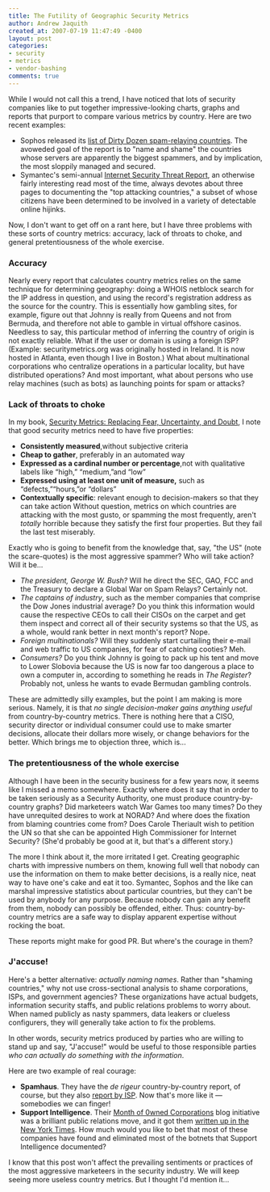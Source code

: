 ```yaml
---
title: The Futility of Geographic Security Metrics
author: Andrew Jaquith
created_at: 2007-07-19 11:47:49 -0400
layout: post
categories: 
- security
- metrics
- vendor-bashing
comments: true
---
```


While I would not call this a trend, I have noticed that lots of security companies like to put together impressive-looking charts, graphs and reports that purport to compare various metrics by country. Here are two recent examples:

<!--more-->

* Sophos released its [list of Dirty Dozen spam-relaying countries](http://www.computerworld.com.au/index.php/id;1529124582;fp;16;fpid;1). The avoweded goal of the report is to "name and shame" the countries whose servers are apparently the biggest spammers, and by implication, the most sloppily managed and secured.
* Symantec's semi-annual [Internet Security Threat Report](http://eval.symantec.com/mktginfo/enterprise/white_papers/ent-whitepaper_internet_security_threat_report_xi_03_2007.en-us.pdf), an otherwise fairly interesting read most of the time, always devotes about three pages to documenting the "top attacking countries," a subset of whose citizens have been determined to be involved in a variety of detectable online hijinks.

Now, I don't want to get off on a rant here, but I have three problems with these sorts of country metrics: accuracy, lack of throats to choke, and general pretentiousness of the whole exercise.

### Accuracy 
Nearly every report that calculates country metrics relies on the same technique for determining geography: doing a WHOIS netblock search for the IP address in question, and using the record's registration address as the source for the country. This is essentially how gambling sites, for example, figure out that Johnny is really from Queens and not from Bermuda, and therefore not able to gamble in virtual offshore casinos. Needless to say, this particular method of inferring the country of origin is not exactly reliable. What if the user or domain is using a foreign ISP? (Example: securitymetrics.org was originally hosted in Ireland. It is now hosted in Atlanta, even though I live in Boston.) What about multinational corporations who centralize operations in a particular locality, but have distributed operations? And most important, what about persons who use relay machines (such as bots) as launching points for spam or attacks?

### Lack of throats to choke
In my book, [Security Metrics: Replacing Fear, Uncertainty, and Doubt](http://www.amazon.com/Security-Metrics-Replacing-Uncertainty-Doubt/dp/0321349989), I note that good security metrics need to have five properties:

* __Consistently measured__,without subjective criteria 
* __Cheap to gather__, preferably in an automated way 
* __Expressed as a cardinal number or percentage__,not with qualitative labels like “high,” “medium,”and “low” 
* __Expressed using at least one unit of measure,__ such as “defects,”“hours,”or “dollars” 
* __Contextually specific__: relevant enough to decision-makers so that they can take action 
Without question, metrics on which countries are attacking with the most gusto, or spamming the most frequently, aren't _totally_ horrible because they satisfy the first four properties. But they fail the last test miserably. 

Exactly who is going to benefit from the knowledge that, say, "the US" (note the scare-quotes) is the most aggressive spammer? Who will take action? Will it be...

* _The president, George W. Bush?_ Will he direct the SEC, GAO, FCC and the Treasury to declare a Global War on Spam Relays? Certainly not.
* _The captains of industry_, such as the member companies that comprise the Dow Jones industrial average? Do you think this information would cause the respective CEOs to call their CISOs on the carpet and get them inspect and correct all of their security systems so that the US, as a whole, would rank better in next month's report? Nope.
* _Foreign multinationals?_ Will they suddenly start curtailing their e-mail and web traffic to US companies, for fear of catching cooties? Meh.
* _Consumers?_ Do you think Johnny is going to pack up his tent and move to Lower Slobovia because the US is now far too dangerous a place to own a computer in, according to something he reads in _The Register_? Probably not, unless he wants to evade Bermudan gambling controls.

These are admittedly silly examples, but the point I am making is more serious. Namely, it is that _no single decision-maker gains anything useful_ from country-by-country metrics. There is nothing here that a CISO, security director or individual consumer could use to make smarter decisions, allocate their dollars more wisely, or change behaviors for the better. Which brings me to objection three, which is...

### The pretentiousness of the whole exercise 
Although I have been in the security business for a few years now, it seems like I missed a memo somewhere. Exactly where does it say that in order to be taken seriously as a Security Authority, one must produce country-by-country graphs? Did marketeers watch War Games too many times? Do they have unrequited desires to work at NORAD? And where does the fixation from blaming countries come from? Does Carole Theriault wish to petition the UN so that she can be appointed High Commissioner for Internet Security? (She'd probably be good at it, but that's a different story.)

The more I think about it, the more irritated I get. Creating geographic charts with impressive numbers on them, knowing full well that nobody can use the information on them to make better decisions, is a really nice, neat way to have one's cake and eat it too. Symantec, Sophos and the like can marshal impressive statistics about particular countries, but they can't be used by anybody for any purpose. Because nobody can gain any benefit from them, nobody can possibly be offended, either. Thus: country-by-country metrics are a safe way to display apparent expertise without rocking the boat.

These reports might make for good PR. But where's the courage in them?

### J'accuse!
Here's a better alternative: _actually naming names_. Rather than "shaming countries," why not use cross-sectional analysis to shame corporations, ISPs, and government agencies? These organizations have actual budgets, information security staffs, and public relations problems to worry about. When named publicly as nasty spammers, data leakers or clueless configurers, they will generally take action to fix the problems.

In other words, security metrics produced by parties who are willing to stand up and say, "J'accuse!" would be useful to those responsible parties _who can actually do something with the information_.

Here are two example of real courage:

* __Spamhaus__. They have the _de rigeur_ country-by-country report, of course, but they also [report by ISP](http://www.spamhaus.org/statistics/networks.lasso). Now that's more like it — somebodies we can finger!
* __Support Intelligence__. Their [Month of 0wned Corporations](http://blog.support-intelligence.com/2007/03/30-days-of-bots.html) blog initiative was a brilliant public relations move, and it got them [written up in the New York Times](http://www.nytimes.com/2007/01/07/technology/07net.html?ex=1325826000&en=cd1e2d4c0cd20448&ei=5090). How much would you like to bet that most of these companies have found and eliminated most of the botnets that Support Intelligence documented?

I know that this post won't affect the prevailing sentiments or practices of the most aggressive marketeers in the security industry. We will keep seeing more useless country metrics. But I thought I'd mention it...
